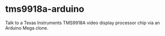 # tms9918a-arduino
Talk to a Texas Instruments TMS9918A video display processor chip via an Arduino Mega clone.
